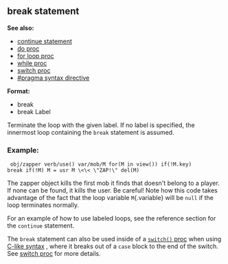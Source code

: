 ## break statement
**See also:**
+   [continue statement](/ref/proc/continue.md) 
+   [do proc](/ref/proc/do.md) 
+   [for loop proc](/ref/proc/for/loop.md) 
+   [while proc](/ref/proc/while.md) 
+   [switch proc](/ref/proc/switch.md) 
+   [#pragma syntax directive](/ref/DM/preprocessor/pragma/syntax.md) 
<!-- -->
**Format:**
+   break
+   break Label


Terminate the loop with the given label. If no label is
specified, the innermost loop containing the `break` statement is
assumed.
### Example:

```
 obj/zapper verb/use() var/mob/M for(M in view()) if(!M.key)
break if(!M) M = usr M \<\< \"ZAP!\" del(M) 
```
 

The
zapper object kills the first mob it finds that doesn\'t belong to a
player. If none can be found, it kills the user. Be careful! Note how
this code takes advantage of the fact that the loop variable
`M`{.variable} will be `null` if the loop terminates normally.


For an example of how to use labeled loops, see the reference
section for the `continue` statement. 

The `break` statement can
also be used inside of a [`switch()` proc](/ref/proc/switch.md)  when using
[C-like syntax](/ref/DM/preprocessor/pragma/syntax.md) , where it breaks out of
a `case` block to the end of the switch. See [switch
proc](/ref/proc/switch.md) for more details.